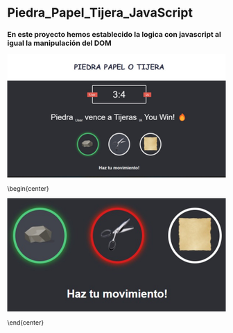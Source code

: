 # Piedra_Papel_Tijera_JavaScript
### En este proyecto hemos establecido la logica con javascript al igual la manipulación del DOM
![alt text](imgs/index.jpeg)

\begin{center}
 
![alt text](imgs/index2.jpeg)
 
\end{center}
